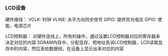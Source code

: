 ### **LCD设备**
硬件接线：
VCLK: 时钟
VLINE: 水平方向同步信号
GPIO: 提供背光电压
GPIO: 使能，电源芯片

LCD控制器：
对硬件连线上，所有的操作，通过设置LCD控制器对应的寄存器来决定对应的内容
SDRAM内存中，分配显存，把地址告诉LCD控制器，LCD读取显存中的内容，然后丢给数据线，在设备上显示出来对应的内容

